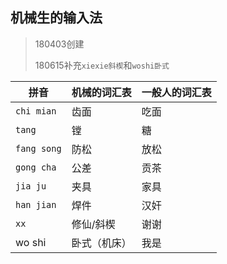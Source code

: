 ## 机械生的输入法

> 180403创建
>
> 180615补充`xiexie斜楔`和`woshi卧式`

| 拼音        | 机械的词汇表 | 一般人的词汇表 |
| ----------- | ------------ | -------------- |
| `chi mian`  | 齿面         | 吃面           |
| `tang`      | 镗           | 糖             |
| `fang song` | 防松         | 放松           |
| `gong cha`  | 公差         | 贡茶           |
| `jia ju`    | 夹具         | 家具           |
| `han jian`  | 焊件         | 汉奸           |
| `xx`        | 修仙/斜楔    | 谢谢           |
| wo shi      | 卧式（机床） | 我是           |

